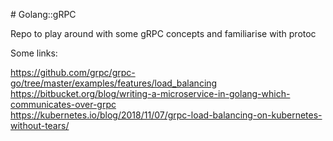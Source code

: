 # Golang::gRPC 

Repo to play around with some gRPC concepts and familiarise with protoc

Some links:

https://github.com/grpc/grpc-go/tree/master/examples/features/load_balancing  
https://bitbucket.org/blog/writing-a-microservice-in-golang-which-communicates-over-grpc  
https://kubernetes.io/blog/2018/11/07/grpc-load-balancing-on-kubernetes-without-tears/  
